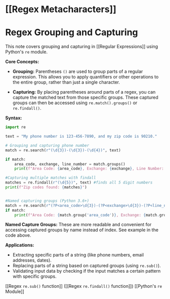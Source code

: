 # [[Regex Metacharacters]]
# Regex Grouping and Capturing

This note covers grouping and capturing in [[Regular Expressions]] using Python's `re` module.

**Core Concepts:**

* **Grouping:**  Parentheses `()` are used to group parts of a regular expression. This allows you to apply quantifiers or other operations to the entire group, rather than just a single character.

* **Capturing:**  By placing parentheses around parts of a regex, you can capture the matched text from those specific groups.  These captured groups can then be accessed using `re.match().groups()` or `re.findall()`.


**Syntax:**

```python
import re

text = "My phone number is 123-456-7890, and my zip code is 90210."

# Grouping and capturing phone number
match = re.search(r"(\d{3})-(\d{3})-(\d{4})", text) 

if match:
    area_code, exchange, line_number = match.groups()
    print(f"Area Code: {area_code}, Exchange: {exchange}, Line Number: {line_number}")

#Capturing multiple matches with findall
matches = re.findall(r"(\d{5})", text) #finds all 5 digit numbers
print(f"Zip codes found: {matches}")


#Named capturing groups (Python 3.6+)
match = re.search(r"(?P<area_code>\d{3})-(?P<exchange>\d{3})-(?P<line_number>\d{4})", text)
if match:
    print(f"Area Code: {match.group('area_code')}, Exchange: {match.group('exchange')}, Line Number: {match.group('line_number')}")

```

**Named Capture Groups:**  These are more readable and convenient for accessing captured groups by name instead of index.  See example in the code above.


**Applications:**

* Extracting specific parts of a string (like phone numbers, email addresses, dates).
* Replacing parts of a string based on captured groups (using `re.sub()`).
* Validating input data by checking if the input matches a certain pattern with specific groups.



[[Regex `re.sub()` function]]  ([[Regex `re.findall()` function]]) [[Python's `re` Module]]
